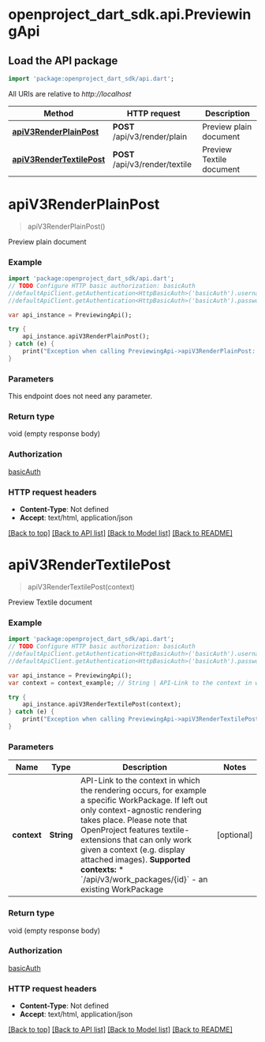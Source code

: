 # openproject_dart_sdk.api.PreviewingApi

## Load the API package
```dart
import 'package:openproject_dart_sdk/api.dart';
```

All URIs are relative to *http://localhost*

Method | HTTP request | Description
------------- | ------------- | -------------
[**apiV3RenderPlainPost**](PreviewingApi.md#apiV3RenderPlainPost) | **POST** /api/v3/render/plain | Preview plain document
[**apiV3RenderTextilePost**](PreviewingApi.md#apiV3RenderTextilePost) | **POST** /api/v3/render/textile | Preview Textile document


# **apiV3RenderPlainPost**
> apiV3RenderPlainPost()

Preview plain document

### Example 
```dart
import 'package:openproject_dart_sdk/api.dart';
// TODO Configure HTTP basic authorization: basicAuth
//defaultApiClient.getAuthentication<HttpBasicAuth>('basicAuth').username = 'YOUR_USERNAME'
//defaultApiClient.getAuthentication<HttpBasicAuth>('basicAuth').password = 'YOUR_PASSWORD';

var api_instance = PreviewingApi();

try { 
    api_instance.apiV3RenderPlainPost();
} catch (e) {
    print("Exception when calling PreviewingApi->apiV3RenderPlainPost: $e\n");
}
```

### Parameters
This endpoint does not need any parameter.

### Return type

void (empty response body)

### Authorization

[basicAuth](../README.md#basicAuth)

### HTTP request headers

 - **Content-Type**: Not defined
 - **Accept**: text/html, application/json

[[Back to top]](#) [[Back to API list]](../README.md#documentation-for-api-endpoints) [[Back to Model list]](../README.md#documentation-for-models) [[Back to README]](../README.md)

# **apiV3RenderTextilePost**
> apiV3RenderTextilePost(context)

Preview Textile document

### Example 
```dart
import 'package:openproject_dart_sdk/api.dart';
// TODO Configure HTTP basic authorization: basicAuth
//defaultApiClient.getAuthentication<HttpBasicAuth>('basicAuth').username = 'YOUR_USERNAME'
//defaultApiClient.getAuthentication<HttpBasicAuth>('basicAuth').password = 'YOUR_PASSWORD';

var api_instance = PreviewingApi();
var context = context_example; // String | API-Link to the context in which the rendering occurs, for example a specific WorkPackage.  If left out only context-agnostic rendering takes place. Please note that OpenProject features textile-extensions that can only work given a context (e.g. display attached images).  **Supported contexts:**  * `/api/v3/work_packages/{id}` - an existing WorkPackage

try { 
    api_instance.apiV3RenderTextilePost(context);
} catch (e) {
    print("Exception when calling PreviewingApi->apiV3RenderTextilePost: $e\n");
}
```

### Parameters

Name | Type | Description  | Notes
------------- | ------------- | ------------- | -------------
 **context** | **String**| API-Link to the context in which the rendering occurs, for example a specific WorkPackage.  If left out only context-agnostic rendering takes place. Please note that OpenProject features textile-extensions that can only work given a context (e.g. display attached images).  **Supported contexts:**  * &#x60;/api/v3/work_packages/{id}&#x60; - an existing WorkPackage | [optional] 

### Return type

void (empty response body)

### Authorization

[basicAuth](../README.md#basicAuth)

### HTTP request headers

 - **Content-Type**: Not defined
 - **Accept**: text/html, application/json

[[Back to top]](#) [[Back to API list]](../README.md#documentation-for-api-endpoints) [[Back to Model list]](../README.md#documentation-for-models) [[Back to README]](../README.md)

